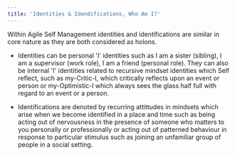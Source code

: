 ```yaml
---
title: 'Identities & Idendifications, Who Am I?'
---
```


Within Agile Self Management identities and identifications are similar in core nature as they are both considered as holons.

* Identities can be personal 'I' identities such as I am a sister (sibling), I am a supervisor (work role), I am a friend (personal role). They can also be internal 'I' identities related to recursive mindset identities which Self reflect, such as my-Critic-I, which critically reflects upon an event or person or my-Optimistic-I which always sees the glass half full with regard to an event or a person.

* Identifications are denoted by recurring attittudes in mindsets which arise when we become identified in a place and time such as being acting out of nervousness in the presence of someone who matters to you personally or professionally or acting out of patterned behaviour in response to particular stimulus such as joining an unfamiliar group of people in a social setting.